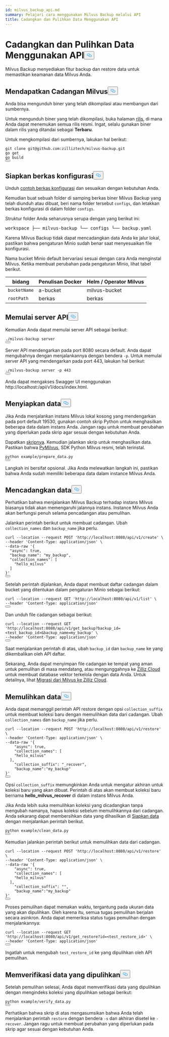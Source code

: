 ```yaml
---
id: milvus_backup_api.md
summary: Pelajari cara menggunakan Milvus Backup melalui API
title: Cadangkan dan Pulihkan Data Menggunakan API
---
```

<h1 id="Back-up-and-Restore-Data-Using-APIs" class="common-anchor-header">Cadangkan dan Pulihkan Data Menggunakan API<button data-href="#Back-up-and-Restore-Data-Using-APIs" class="anchor-icon" translate="no">
      <svg translate="no"
        aria-hidden="true"
        focusable="false"
        height="20"
        version="1.1"
        viewBox="0 0 16 16"
        width="16"
      >
        <path
          fill="#0092E4"
          fill-rule="evenodd"
          d="M4 9h1v1H4c-1.5 0-3-1.69-3-3.5S2.55 3 4 3h4c1.45 0 3 1.69 3 3.5 0 1.41-.91 2.72-2 3.25V8.59c.58-.45 1-1.27 1-2.09C10 5.22 8.98 4 8 4H4c-.98 0-2 1.22-2 2.5S3 9 4 9zm9-3h-1v1h1c1 0 2 1.22 2 2.5S13.98 12 13 12H9c-.98 0-2-1.22-2-2.5 0-.83.42-1.64 1-2.09V6.25c-1.09.53-2 1.84-2 3.25C6 11.31 7.55 13 9 13h4c1.45 0 3-1.69 3-3.5S14.5 6 13 6z"
        ></path>
      </svg>
    </button></h1><p>Milvus Backup menyediakan fitur backup dan restore data untuk memastikan keamanan data Milvus Anda.</p>
<h2 id="Obtain-Milvus-Backup" class="common-anchor-header">Mendapatkan Cadangan Milvus<button data-href="#Obtain-Milvus-Backup" class="anchor-icon" translate="no">
      <svg translate="no"
        aria-hidden="true"
        focusable="false"
        height="20"
        version="1.1"
        viewBox="0 0 16 16"
        width="16"
      >
        <path
          fill="#0092E4"
          fill-rule="evenodd"
          d="M4 9h1v1H4c-1.5 0-3-1.69-3-3.5S2.55 3 4 3h4c1.45 0 3 1.69 3 3.5 0 1.41-.91 2.72-2 3.25V8.59c.58-.45 1-1.27 1-2.09C10 5.22 8.98 4 8 4H4c-.98 0-2 1.22-2 2.5S3 9 4 9zm9-3h-1v1h1c1 0 2 1.22 2 2.5S13.98 12 13 12H9c-.98 0-2-1.22-2-2.5 0-.83.42-1.64 1-2.09V6.25c-1.09.53-2 1.84-2 3.25C6 11.31 7.55 13 9 13h4c1.45 0 3-1.69 3-3.5S14.5 6 13 6z"
        ></path>
      </svg>
    </button></h2><p>Anda bisa mengunduh biner yang telah dikompilasi atau membangun dari sumbernya.</p>
<p>Untuk mengunduh biner yang telah dikompilasi, buka halaman <a href="https://github.com/zilliztech/milvus-backup/releases">rilis</a>, di mana Anda dapat menemukan semua rilis resmi. Ingat, selalu gunakan biner dalam rilis yang ditandai sebagai <strong>Terbaru</strong>.</p>
<p>Untuk mengkompilasi dari sumbernya, lakukan hal berikut:</p>
<pre><code translate="no" class="language-shell">git <span class="hljs-built_in">clone</span> git@github.com:zilliztech/milvus-backup.git
go get
go build
<button class="copy-code-btn"></button></code></pre>
<h2 id="Prepare-configuration-file" class="common-anchor-header">Siapkan berkas konfigurasi<button data-href="#Prepare-configuration-file" class="anchor-icon" translate="no">
      <svg translate="no"
        aria-hidden="true"
        focusable="false"
        height="20"
        version="1.1"
        viewBox="0 0 16 16"
        width="16"
      >
        <path
          fill="#0092E4"
          fill-rule="evenodd"
          d="M4 9h1v1H4c-1.5 0-3-1.69-3-3.5S2.55 3 4 3h4c1.45 0 3 1.69 3 3.5 0 1.41-.91 2.72-2 3.25V8.59c.58-.45 1-1.27 1-2.09C10 5.22 8.98 4 8 4H4c-.98 0-2 1.22-2 2.5S3 9 4 9zm9-3h-1v1h1c1 0 2 1.22 2 2.5S13.98 12 13 12H9c-.98 0-2-1.22-2-2.5 0-.83.42-1.64 1-2.09V6.25c-1.09.53-2 1.84-2 3.25C6 11.31 7.55 13 9 13h4c1.45 0 3-1.69 3-3.5S14.5 6 13 6z"
        ></path>
      </svg>
    </button></h2><p>Unduh <a href="https://raw.githubusercontent.com/zilliztech/milvus-backup/master/configs/backup.yaml">contoh berkas konfigurasi</a> dan sesuaikan dengan kebutuhan Anda.</p>
<p>Kemudian buat sebuah folder di samping berkas biner Milvus Backup yang telah diunduh atau dibuat, beri nama folder tersebut <code translate="no">configs</code>, dan letakkan berkas konfigurasi di dalam folder <code translate="no">configs</code>.</p>
<p>Struktur folder Anda seharusnya serupa dengan yang berikut ini:</p>
<pre>
workspace ├── milvus-backup └── configs └── backup.yaml</pre>
<p>Karena Milvus Backup tidak dapat mencadangkan data Anda ke jalur lokal, pastikan bahwa pengaturan Minio sudah benar saat menyesuaikan file konfigurasi.</p>
<div class="alert note">
<p>Nama bucket Minio default bervariasi sesuai dengan cara Anda menginstal Milvus. Ketika membuat perubahan pada pengaturan Minio, lihat tabel berikut.</p>
<table>
<thead>
<tr><th>bidang</th><th>Penulisan Docker</th><th>Helm / Operator Milvus</th></tr>
</thead>
<tbody>
<tr><td><code translate="no">bucketName</code></td><td>a-bucket</td><td>milvus-bucket</td></tr>
<tr><td><code translate="no">rootPath</code></td><td>berkas</td><td>berkas</td></tr>
</tbody>
</table>
</div>
<h2 id="Start-up-the-API-server" class="common-anchor-header">Memulai server API<button data-href="#Start-up-the-API-server" class="anchor-icon" translate="no">
      <svg translate="no"
        aria-hidden="true"
        focusable="false"
        height="20"
        version="1.1"
        viewBox="0 0 16 16"
        width="16"
      >
        <path
          fill="#0092E4"
          fill-rule="evenodd"
          d="M4 9h1v1H4c-1.5 0-3-1.69-3-3.5S2.55 3 4 3h4c1.45 0 3 1.69 3 3.5 0 1.41-.91 2.72-2 3.25V8.59c.58-.45 1-1.27 1-2.09C10 5.22 8.98 4 8 4H4c-.98 0-2 1.22-2 2.5S3 9 4 9zm9-3h-1v1h1c1 0 2 1.22 2 2.5S13.98 12 13 12H9c-.98 0-2-1.22-2-2.5 0-.83.42-1.64 1-2.09V6.25c-1.09.53-2 1.84-2 3.25C6 11.31 7.55 13 9 13h4c1.45 0 3-1.69 3-3.5S14.5 6 13 6z"
        ></path>
      </svg>
    </button></h2><p>Kemudian Anda dapat memulai server API sebagai berikut:</p>
<pre><code translate="no" class="language-shell">./milvus-backup server
<button class="copy-code-btn"></button></code></pre>
<p>Server API mendengarkan pada port 8080 secara default. Anda dapat mengubahnya dengan menjalankannya dengan bendera <code translate="no">-p</code>. Untuk memulai server API yang mendengarkan pada port 443, lakukan hal berikut:</p>
<pre><code translate="no" class="language-shell">./milvus-backup server -p 443
<button class="copy-code-btn"></button></code></pre>
<p>Anda dapat mengakses Swagger UI menggunakan http://localhost:<port>/api/v1/docs/index.html.</p>
<h2 id="Prepare-data" class="common-anchor-header">Menyiapkan data<button data-href="#Prepare-data" class="anchor-icon" translate="no">
      <svg translate="no"
        aria-hidden="true"
        focusable="false"
        height="20"
        version="1.1"
        viewBox="0 0 16 16"
        width="16"
      >
        <path
          fill="#0092E4"
          fill-rule="evenodd"
          d="M4 9h1v1H4c-1.5 0-3-1.69-3-3.5S2.55 3 4 3h4c1.45 0 3 1.69 3 3.5 0 1.41-.91 2.72-2 3.25V8.59c.58-.45 1-1.27 1-2.09C10 5.22 8.98 4 8 4H4c-.98 0-2 1.22-2 2.5S3 9 4 9zm9-3h-1v1h1c1 0 2 1.22 2 2.5S13.98 12 13 12H9c-.98 0-2-1.22-2-2.5 0-.83.42-1.64 1-2.09V6.25c-1.09.53-2 1.84-2 3.25C6 11.31 7.55 13 9 13h4c1.45 0 3-1.69 3-3.5S14.5 6 13 6z"
        ></path>
      </svg>
    </button></h2><p>Jika Anda menjalankan instans Milvus lokal kosong yang mendengarkan pada port default 19530, gunakan contoh skrip Python untuk menghasilkan beberapa data dalam instans Anda. Jangan ragu untuk membuat perubahan yang diperlukan pada skrip agar sesuai dengan kebutuhan Anda.</p>
<p>Dapatkan <a href="https://raw.githubusercontent.com/zilliztech/milvus-backup/main/example/prepare_data.py">skripnya</a>. Kemudian jalankan skrip untuk menghasilkan data. Pastikan bahwa <a href="https://pypi.org/project/pymilvus/">PyMilvus</a>, SDK Python Milvus resmi, telah terinstal.</p>
<pre><code translate="no" class="language-shell">python example/prepare_data.py
<button class="copy-code-btn"></button></code></pre>
<p>Langkah ini bersifat opsional. Jika Anda melewatkan langkah ini, pastikan bahwa Anda sudah memiliki beberapa data dalam instance Milvus Anda.</p>
<h2 id="Back-up-data" class="common-anchor-header">Mencadangkan data<button data-href="#Back-up-data" class="anchor-icon" translate="no">
      <svg translate="no"
        aria-hidden="true"
        focusable="false"
        height="20"
        version="1.1"
        viewBox="0 0 16 16"
        width="16"
      >
        <path
          fill="#0092E4"
          fill-rule="evenodd"
          d="M4 9h1v1H4c-1.5 0-3-1.69-3-3.5S2.55 3 4 3h4c1.45 0 3 1.69 3 3.5 0 1.41-.91 2.72-2 3.25V8.59c.58-.45 1-1.27 1-2.09C10 5.22 8.98 4 8 4H4c-.98 0-2 1.22-2 2.5S3 9 4 9zm9-3h-1v1h1c1 0 2 1.22 2 2.5S13.98 12 13 12H9c-.98 0-2-1.22-2-2.5 0-.83.42-1.64 1-2.09V6.25c-1.09.53-2 1.84-2 3.25C6 11.31 7.55 13 9 13h4c1.45 0 3-1.69 3-3.5S14.5 6 13 6z"
        ></path>
      </svg>
    </button></h2><div class="tab-wrapper"></div>
<p>Perhatikan bahwa menjalankan Milvus Backup terhadap instans Milvus biasanya tidak akan memengaruhi jalannya instans. Instance Milvus Anda akan berfungsi penuh selama pencadangan atau pemulihan.</p>
<p>Jalankan perintah berikut untuk membuat cadangan. Ubah <code translate="no">collection_names</code> dan <code translate="no">backup_name</code> jika perlu.</p>
<pre><code translate="no" class="language-shell">curl --location --request POST <span class="hljs-string">&#x27;http://localhost:8080/api/v1/create&#x27;</span> \
--header <span class="hljs-string">&#x27;Content-Type: application/json&#x27;</span> \
--data-raw <span class="hljs-string">&#x27;{
  &quot;async&quot;: true,
  &quot;backup_name&quot;: &quot;my_backup&quot;,
  &quot;collection_names&quot;: [
    &quot;hello_milvus&quot;
  ]
}&#x27;</span>
<button class="copy-code-btn"></button></code></pre>
<p>Setelah perintah dijalankan, Anda dapat membuat daftar cadangan dalam bucket yang ditentukan dalam pengaturan Minio sebagai berikut:</p>
<pre><code translate="no" class="language-shell">curl --location --request <span class="hljs-variable constant_">GET</span> <span class="hljs-string">&#x27;http://localhost:8080/api/v1/list&#x27;</span> \
--header <span class="hljs-string">&#x27;Content-Type: application/json&#x27;</span>
<button class="copy-code-btn"></button></code></pre>
<p>Dan unduh file cadangan sebagai berikut:</p>
<pre><code translate="no" class="language-shell">curl --location --request <span class="hljs-variable constant_">GET</span> <span class="hljs-string">&#x27;http://localhost:8080/api/v1/get_backup?backup_id=&lt;test_backup_id&gt;&amp;backup_name=my_backup&#x27;</span> \
--header <span class="hljs-string">&#x27;Content-Type: application/json&#x27;</span>
<button class="copy-code-btn"></button></code></pre>
<p>Saat menjalankan perintah di atas, ubah <code translate="no">backup_id</code> dan <code translate="no">backup_name</code> ke yang dikembalikan oleh API daftar.</p>
<p>Sekarang, Anda dapat menyimpan file cadangan ke tempat yang aman untuk pemulihan di masa mendatang, atau mengunggahnya ke <a href="https://cloud.zilliz.com">Zilliz Cloud</a> untuk membuat database vektor terkelola dengan data Anda. Untuk detailnya, lihat <a href="https://zilliz.com/doc/migrate_from_milvus-2x">Migrasi dari Milvus ke Zilliz Cloud</a>.</p>
<h2 id="Restore-data" class="common-anchor-header">Memulihkan data<button data-href="#Restore-data" class="anchor-icon" translate="no">
      <svg translate="no"
        aria-hidden="true"
        focusable="false"
        height="20"
        version="1.1"
        viewBox="0 0 16 16"
        width="16"
      >
        <path
          fill="#0092E4"
          fill-rule="evenodd"
          d="M4 9h1v1H4c-1.5 0-3-1.69-3-3.5S2.55 3 4 3h4c1.45 0 3 1.69 3 3.5 0 1.41-.91 2.72-2 3.25V8.59c.58-.45 1-1.27 1-2.09C10 5.22 8.98 4 8 4H4c-.98 0-2 1.22-2 2.5S3 9 4 9zm9-3h-1v1h1c1 0 2 1.22 2 2.5S13.98 12 13 12H9c-.98 0-2-1.22-2-2.5 0-.83.42-1.64 1-2.09V6.25c-1.09.53-2 1.84-2 3.25C6 11.31 7.55 13 9 13h4c1.45 0 3-1.69 3-3.5S14.5 6 13 6z"
        ></path>
      </svg>
    </button></h2><div class="tab-wrapper"></div>
<p>Anda dapat memanggil perintah API restore dengan opsi <code translate="no">collection_suffix</code> untuk membuat koleksi baru dengan memulihkan data dari cadangan. Ubah <code translate="no">collection_names</code> dan <code translate="no">backup_name</code> jika perlu.</p>
<pre><code translate="no" class="language-shell">curl --location --request POST <span class="hljs-string">&#x27;http://localhost:8080/api/v1/restore&#x27;</span> \
--header <span class="hljs-string">&#x27;Content-Type: application/json&#x27;</span> \
--data-raw <span class="hljs-string">&#x27;{
    &quot;async&quot;: true,
    &quot;collection_names&quot;: [
    &quot;hello_milvus&quot;
  ],
    &quot;collection_suffix&quot;: &quot;_recover&quot;,
    &quot;backup_name&quot;:&quot;my_backup&quot;
}&#x27;</span>
<button class="copy-code-btn"></button></code></pre>
<p>Opsi <code translate="no">collection_suffix</code> memungkinkan Anda untuk mengatur akhiran untuk koleksi baru yang akan dibuat. Perintah di atas akan membuat koleksi baru bernama <strong>hello_milvus_recover</strong> di dalam instans Milvus Anda.</p>
<p>Jika Anda lebih suka memulihkan koleksi yang dicadangkan tanpa mengubah namanya, hapus koleksi sebelum memulihkannya dari cadangan. Anda sekarang dapat membersihkan data yang dihasilkan di <a href="#Prepare-data">Siapkan data</a> dengan menjalankan perintah berikut.</p>
<pre><code translate="no" class="language-shell">python example/clean_data.py
<button class="copy-code-btn"></button></code></pre>
<p>Kemudian jalankan perintah berikut untuk memulihkan data dari cadangan.</p>
<pre><code translate="no" class="language-shell">curl --location --request POST <span class="hljs-string">&#x27;http://localhost:8080/api/v1/restore&#x27;</span> \
--header <span class="hljs-string">&#x27;Content-Type: application/json&#x27;</span> \
--data-raw <span class="hljs-string">&#x27;{
    &quot;async&quot;: true,
    &quot;collection_names&quot;: [
    &quot;hello_milvus&quot;
  ],
    &quot;collection_suffix&quot;: &quot;&quot;,
    &quot;backup_name&quot;:&quot;my_backup&quot;
}&#x27;</span>
<button class="copy-code-btn"></button></code></pre>
<p>Proses pemulihan dapat memakan waktu, tergantung pada ukuran data yang akan dipulihkan. Oleh karena itu, semua tugas pemulihan berjalan secara asinkron. Anda dapat memeriksa status tugas pemulihan dengan menjalankannya:</p>
<pre><code translate="no" class="language-shell">curl --location --request <span class="hljs-variable constant_">GET</span> <span class="hljs-string">&#x27;http://localhost:8080/api/v1/get_restore?id=&lt;test_restore_id&gt;&#x27;</span> \
--header <span class="hljs-string">&#x27;Content-Type: application/json&#x27;</span>
<button class="copy-code-btn"></button></code></pre>
<p>Ingatlah untuk mengubah <code translate="no">test_restore_id</code> ke yang dipulihkan oleh API pemulihan.</p>
<h2 id="Verify-restored-data" class="common-anchor-header">Memverifikasi data yang dipulihkan<button data-href="#Verify-restored-data" class="anchor-icon" translate="no">
      <svg translate="no"
        aria-hidden="true"
        focusable="false"
        height="20"
        version="1.1"
        viewBox="0 0 16 16"
        width="16"
      >
        <path
          fill="#0092E4"
          fill-rule="evenodd"
          d="M4 9h1v1H4c-1.5 0-3-1.69-3-3.5S2.55 3 4 3h4c1.45 0 3 1.69 3 3.5 0 1.41-.91 2.72-2 3.25V8.59c.58-.45 1-1.27 1-2.09C10 5.22 8.98 4 8 4H4c-.98 0-2 1.22-2 2.5S3 9 4 9zm9-3h-1v1h1c1 0 2 1.22 2 2.5S13.98 12 13 12H9c-.98 0-2-1.22-2-2.5 0-.83.42-1.64 1-2.09V6.25c-1.09.53-2 1.84-2 3.25C6 11.31 7.55 13 9 13h4c1.45 0 3-1.69 3-3.5S14.5 6 13 6z"
        ></path>
      </svg>
    </button></h2><p>Setelah pemulihan selesai, Anda dapat memverifikasi data yang dipulihkan dengan mengindeks koleksi yang dipulihkan sebagai berikut:</p>
<pre><code translate="no" class="language-shell">python example/verify_data.py
<button class="copy-code-btn"></button></code></pre>
<p>Perhatikan bahwa skrip di atas mengasumsikan bahwa Anda telah menjalankan perintah <code translate="no">restore</code> dengan bendera <code translate="no">-s</code> dan akhiran disetel ke <code translate="no">-recover</code>. Jangan ragu untuk membuat perubahan yang diperlukan pada skrip agar sesuai dengan kebutuhan Anda.</p>
